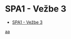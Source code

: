 # SPA1 - Vežbe 3

- [SPA1 - Vežbe 3](#spa1---vežbe-3)

[aa](https://en.cppreference.com/w/c/language/operator_precedence)